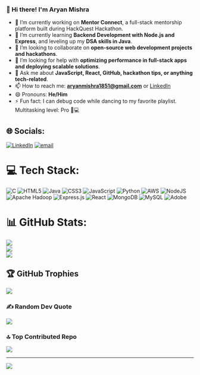 ### 👋 Hi there! I'm Aryan Mishra

- 🔭 I’m currently working on **Mentor Connect**, a full-stack mentorship platform built during HackQuest Hackathon.
- 🌱 I’m currently learning **Backend Development with Node.js and Express**, and leveling up my **DSA skills in Java**.
- 👯 I’m looking to collaborate on **open-source web development projects and hackathons**.
- 🤔 I’m looking for help with **optimizing performance in full-stack apps and deploying scalable solutions**.
- 💬 Ask me about **JavaScript, React, GitHub, hackathon tips, or anything tech-related**.
- 📫 How to reach me: **aryanmishra1851@gmail.com** or [LinkedIn](https://www.linkedin.com/in/aryan-mishra-0a6180309)
- 😄 Pronouns: **He/Him**
- ⚡ Fun fact: I can debug code while dancing to my favorite playlist. Multitasking level: Pro 💃💻


## 🌐 Socials:
[![LinkedIn](https://img.shields.io/badge/LinkedIn-%230077B5.svg?logo=linkedin&logoColor=white)](https://linkedin.com/in/aryan-mishra-0a6180309) [![email](https://img.shields.io/badge/Email-D14836?logo=gmail&logoColor=white)](mailto:aryanmishra1851@gmail.com) 

# 💻 Tech Stack:
![C](https://img.shields.io/badge/c-%2300599C.svg?style=for-the-badge&logo=c&logoColor=white) ![HTML5](https://img.shields.io/badge/html5-%23E34F26.svg?style=for-the-badge&logo=html5&logoColor=white) ![Java](https://img.shields.io/badge/java-%23ED8B00.svg?style=for-the-badge&logo=openjdk&logoColor=white) ![CSS3](https://img.shields.io/badge/css3-%231572B6.svg?style=for-the-badge&logo=css3&logoColor=white) ![JavaScript](https://img.shields.io/badge/javascript-%23323330.svg?style=for-the-badge&logo=javascript&logoColor=%23F7DF1E) ![Python](https://img.shields.io/badge/python-3670A0?style=for-the-badge&logo=python&logoColor=ffdd54) ![AWS](https://img.shields.io/badge/AWS-%23FF9900.svg?style=for-the-badge&logo=amazon-aws&logoColor=white) ![NodeJS](https://img.shields.io/badge/node.js-6DA55F?style=for-the-badge&logo=node.js&logoColor=white) ![Apache Hadoop](https://img.shields.io/badge/Apache%20Hadoop-66CCFF?style=for-the-badge&logo=apachehadoop&logoColor=black) ![Express.js](https://img.shields.io/badge/express.js-%23404d59.svg?style=for-the-badge&logo=express&logoColor=%2361DAFB) ![React](https://img.shields.io/badge/react-%2320232a.svg?style=for-the-badge&logo=react&logoColor=%2361DAFB) ![MongoDB](https://img.shields.io/badge/MongoDB-%234ea94b.svg?style=for-the-badge&logo=mongodb&logoColor=white) ![MySQL](https://img.shields.io/badge/mysql-4479A1.svg?style=for-the-badge&logo=mysql&logoColor=white) ![Adobe](https://img.shields.io/badge/adobe-%23FF0000.svg?style=for-the-badge&logo=adobe&logoColor=white)
# 📊 GitHub Stats:
![](https://github-readme-stats.vercel.app/api?username=aryanmishra28&theme=dark&hide_border=false&include_all_commits=true&count_private=false)<br/>
![](https://nirzak-streak-stats.vercel.app/?user=aryanmishra28&theme=dark&hide_border=false)<br/>
![](https://github-readme-stats.vercel.app/api/top-langs/?username=aryanmishra28&theme=dark&hide_border=false&include_all_commits=true&count_private=false&layout=compact)

## 🏆 GitHub Trophies
![](https://github-profile-trophy.vercel.app/?username=aryanmishra28&theme=radical&no-frame=false&no-bg=true&margin-w=4)

### ✍️ Random Dev Quote
![](https://quotes-github-readme.vercel.app/api?type=horizontal&theme=radical)

### 🔝 Top Contributed Repo
![](https://github-contributor-stats.vercel.app/api?username=aryanmishra28&limit=5&theme=dark&combine_all_yearly_contributions=true)

---
[![](https://visitcount.itsvg.in/api?id=aryanmishra28&icon=0&color=0)](https://visitcount.itsvg.in)

<!-- Proudly created with GPRM ( https://gprm.itsvg.in ) -->
